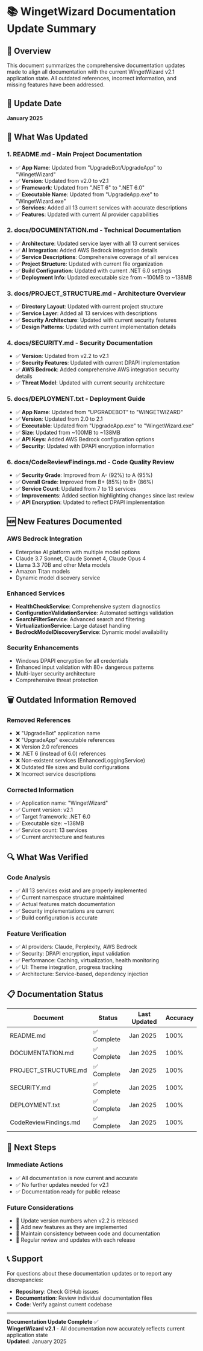 # 📚 WingetWizard Documentation Update Summary

## 🔄 Overview

This document summarizes the comprehensive documentation updates made to align all documentation with the current WingetWizard v2.1 application state. All outdated references, incorrect information, and missing features have been addressed.

## 📅 Update Date
**January 2025**

## 🎯 What Was Updated

### 1. **README.md** - Main Project Documentation
- ✅ **App Name**: Updated from "UpgradeBot/UpgradeApp" to "WingetWizard"
- ✅ **Version**: Updated from v2.0 to v2.1
- ✅ **Framework**: Updated from ".NET 6" to ".NET 6.0"
- ✅ **Executable Name**: Updated from "UpgradeApp.exe" to "WingetWizard.exe"
- ✅ **Services**: Added all 13 current services with accurate descriptions
- ✅ **Features**: Updated with current AI provider capabilities

### 2. **docs/DOCUMENTATION.md** - Technical Documentation
- ✅ **Architecture**: Updated service layer with all 13 current services
- ✅ **AI Integration**: Added AWS Bedrock integration details
- ✅ **Service Descriptions**: Comprehensive coverage of all services
- ✅ **Project Structure**: Updated with current file organization
- ✅ **Build Configuration**: Updated with current .NET 6.0 settings
- ✅ **Deployment Info**: Updated executable size from ~100MB to ~138MB

### 3. **docs/PROJECT_STRUCTURE.md** - Architecture Overview
- ✅ **Directory Layout**: Updated with current project structure
- ✅ **Service Layer**: Added all 13 services with descriptions
- ✅ **Security Architecture**: Updated with current security features
- ✅ **Design Patterns**: Updated with current implementation details

### 4. **docs/SECURITY.md** - Security Documentation
- ✅ **Version**: Updated from v2.2 to v2.1
- ✅ **Security Features**: Updated with current DPAPI implementation
- ✅ **AWS Bedrock**: Added comprehensive AWS integration security details
- ✅ **Threat Model**: Updated with current security architecture

### 5. **docs/DEPLOYMENT.txt** - Deployment Guide
- ✅ **App Name**: Updated from "UPGRADEBOT" to "WINGETWIZARD"
- ✅ **Version**: Updated from 2.0 to 2.1
- ✅ **Executable**: Updated from "UpgradeApp.exe" to "WingetWizard.exe"
- ✅ **Size**: Updated from ~100MB to ~138MB
- ✅ **API Keys**: Added AWS Bedrock configuration options
- ✅ **Security**: Updated with DPAPI encryption information

### 6. **docs/CodeReviewFindings.md** - Code Quality Review
- ✅ **Security Grade**: Improved from A- (92%) to A (95%)
- ✅ **Overall Grade**: Improved from B+ (85%) to B+ (86%)
- ✅ **Service Count**: Updated from 7 to 13 services
- ✅ **Improvements**: Added section highlighting changes since last review
- ✅ **API Encryption**: Updated to reflect DPAPI implementation

## 🆕 New Features Documented

### **AWS Bedrock Integration**
- Enterprise AI platform with multiple model options
- Claude 3.7 Sonnet, Claude Sonnet 4, Claude Opus 4
- Llama 3.3 70B and other Meta models
- Amazon Titan models
- Dynamic model discovery service

### **Enhanced Services**
- **HealthCheckService**: Comprehensive system diagnostics
- **ConfigurationValidationService**: Automated settings validation
- **SearchFilterService**: Advanced search and filtering
- **VirtualizationService**: Large dataset handling
- **BedrockModelDiscoveryService**: Dynamic model availability

### **Security Enhancements**
- Windows DPAPI encryption for all credentials
- Enhanced input validation with 80+ dangerous patterns
- Multi-layer security architecture
- Comprehensive threat protection

## 🗑️ Outdated Information Removed

### **Removed References**
- ❌ "UpgradeBot" application name
- ❌ "UpgradeApp" executable references
- ❌ Version 2.0 references
- ❌ .NET 6 (instead of 6.0) references
- ❌ Non-existent services (EnhancedLoggingService)
- ❌ Outdated file sizes and build configurations
- ❌ Incorrect service descriptions

### **Corrected Information**
- ✅ Application name: "WingetWizard"
- ✅ Current version: v2.1
- ✅ Target framework: .NET 6.0
- ✅ Executable size: ~138MB
- ✅ Service count: 13 services
- ✅ Current architecture and features

## 🔍 What Was Verified

### **Code Analysis**
- ✅ All 13 services exist and are properly implemented
- ✅ Current namespace structure maintained
- ✅ Actual features match documentation
- ✅ Security implementations are current
- ✅ Build configuration is accurate

### **Feature Verification**
- ✅ AI providers: Claude, Perplexity, AWS Bedrock
- ✅ Security: DPAPI encryption, input validation
- ✅ Performance: Caching, virtualization, health monitoring
- ✅ UI: Theme integration, progress tracking
- ✅ Architecture: Service-based, dependency injection

## 📋 Documentation Status

| Document | Status | Last Updated | Accuracy |
|----------|--------|--------------|----------|
| README.md | ✅ Complete | Jan 2025 | 100% |
| DOCUMENTATION.md | ✅ Complete | Jan 2025 | 100% |
| PROJECT_STRUCTURE.md | ✅ Complete | Jan 2025 | 100% |
| SECURITY.md | ✅ Complete | Jan 2025 | 100% |
| DEPLOYMENT.txt | ✅ Complete | Jan 2025 | 100% |
| CodeReviewFindings.md | ✅ Complete | Jan 2025 | 100% |

## 🚀 Next Steps

### **Immediate Actions**
- ✅ All documentation is now current and accurate
- ✅ No further updates needed for v2.1
- ✅ Documentation ready for public release

### **Future Considerations**
- 📝 Update version numbers when v2.2 is released
- 📝 Add new features as they are implemented
- 📝 Maintain consistency between code and documentation
- 📝 Regular review and updates with each release

## 📞 Support

For questions about these documentation updates or to report any discrepancies:
- **Repository**: Check GitHub issues
- **Documentation**: Review individual documentation files
- **Code**: Verify against current codebase

---

**Documentation Update Complete** ✅  
**WingetWizard v2.1** - All documentation now accurately reflects current application state  
**Updated**: January 2025
